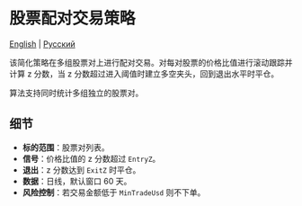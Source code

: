 # 股票配对交易策略

[English](README.md) | [Русский](README_ru.md)

该简化策略在多组股票对上进行配对交易。对每对股票的价格比值进行滚动跟踪并计算 z 分数，当 z 分数超过进入阈值时建立多空夹头，回到退出水平时平仓。

算法支持同时统计多组独立的股票对。

## 细节

- **标的范围**：股票对列表。
- **信号**：价格比值的 z 分数超过 `EntryZ`。
- **退出**：z 分数达到 `ExitZ` 时平仓。
- **数据**：日线，默认窗口 60 天。
- **风险控制**：若交易金额低于 `MinTradeUsd` 则不下单。
